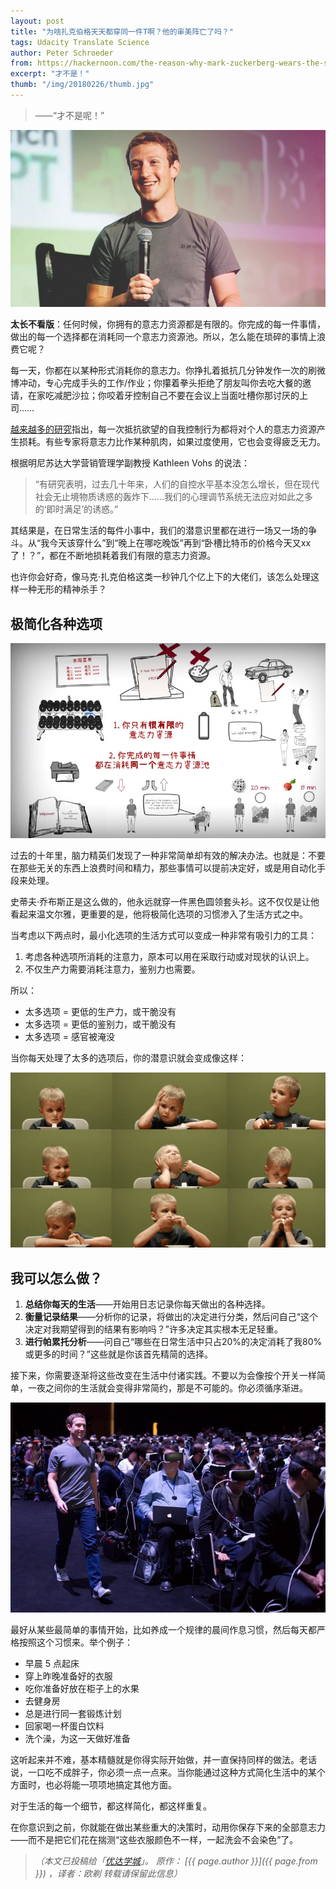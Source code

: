 ```yaml
---
layout: post
title: "为啥扎克伯格天天都穿同一件T啊？他的审美阵亡了吗？"
tags: Udacity Translate Science
author: Peter Schroeder 
from: https://hackernoon.com/the-reason-why-mark-zuckerberg-wears-the-same-shirt-everyday-68e4f907f661
excerpt: "才不是！"
thumb: "/img/20180226/thumb.jpg"
---
```


> ——“才不是呢！”

<img src="/img/20180226/001.jpg">

<span class="hl"><b>太长不看版</b>：任何时候，你拥有的意志力资源都是有限的。你完成的每一件事情，做出的每一个选择都在消耗同一个意志力资源池。所以，怎么能在琐碎的事情上浪费它呢？</span>

每一天，你都在以某种形式消耗你的意志力。你挣扎着抵抗几分钟发作一次的刷微博冲动，专心完成手头的工作/作业；你攥着拳头拒绝了朋友叫你去吃大餐的邀请，在家吃减肥沙拉；你咬着牙控制自己不要在会议上当面吐槽你那讨厌的上司……

[越来越多的研究](http://www.apa.org/helpcenter/willpower.aspx)指出，每一次抵抗欲望的自我控制行为都将对个人的意志力资源产生损耗。有些专家将意志力比作某种肌肉，如果过度使用，它也会变得疲乏无力。

根据明尼苏达大学营销管理学副教授 Kathleen Vohs 的说法：

> “有研究表明，过去几十年来，人们的自控水平基本没怎么增长，但在现代社会无止境物质诱惑的轰炸下……我们的心理调节系统无法应对如此之多的‘即时满足’的诱惑。”

其结果是，在日常生活的每件小事中，我们的潜意识里都在进行一场又一场的争斗。从“我今天该穿什么”到“晚上在哪吃晚饭”再到“卧槽比特币的价格今天又xx了！？”，都在不断地损耗着我们有限的意志力资源。

也许你会好奇，像马克·扎克伯格这类一秒钟几个亿上下的大佬们，该怎么处理这样一种无形的精神杀手？

## 极简化各种选项

<img src="/img/20180226/002.jpg">

过去的十年里，脑力精英们发现了一种非常简单却有效的解决办法。也就是：不要在那些无关的东西上浪费时间和精力，那些事情可以提前决定好，或是用自动化手段来处理。

史蒂夫·乔布斯正是这么做的，他永远就穿一件黑色圆领套头衫。这不仅仅是让他看起来温文尔雅，更重要的是，他将极简化选项的习惯渗入了生活方式之中。

当考虑以下两点时，最小化选项的生活方式可以变成一种非常有吸引力的工具：

1. 考虑各种选项所消耗的注意力，原本可以用在采取行动或对现状的认识上。
2. 不仅生产力需要消耗注意力，鉴别力也需要。

所以：

* 太多选项 = 更低的生产力，或干脆没有
* 太多选项 = 更低的鉴别力，或干脆没有
* 太多选项 = 感官被淹没

当你每天处理了太多的选项后，你的潜意识就会变成像这样：

<img src="/img/20180226/003.jpg">

## 我可以怎么做？

1. **总结你每天的生活**——开始用日志记录你每天做出的各种选择。
2. **衡量记录结果**——分析你的记录，将做出的决定进行分类，然后问自己“这个决定对我期望得到的结果有影响吗？”许多决定其实根本无足轻重。
3. **进行帕累托分析**——问自己“哪些在日常生活中只占20%的决定消耗了我80%或更多的时间？”这些就是你该首先精简的选择。

接下来，你需要逐渐将这些改变在生活中付诸实践。不要以为会像按个开关一样简单，一夜之间你的生活就会变得非常简约，那是不可能的。<span class="hl">你必须循序渐进</span>。

<img src="/img/20180226/004.jpg">

最好从某些最简单的事情开始，比如养成一个规律的晨间作息习惯，然后每天都严格按照这个习惯来。举个例子：

* 早晨 5 点起床
* 穿上昨晚准备好的衣服
* 吃你准备好放在柜子上的水果
* 去健身房
* 总是进行同一套锻炼计划
* 回家喝一杯蛋白饮料
* 洗个澡，为这一天做好准备

这听起来并不难，基本精髓就是你得实际开始做，并一直保持同样的做法。老话说，一口吃不成胖子，你必须一点一点来。当你能通过这种方式简化生活中的某个方面时，也必将能一项项地搞定其他方面。

对于生活的每一个细节，都这样简化，都这样重复。

在你意识到之前，你就能在做出某些重大的决策时，动用你保存下来的全部意志力——而不是把它们花在揣测“这些衣服颜色不一样，一起洗会不会染色”了。

> _（本文已投稿给「[优达学城](https://cn.udacity.com)」。 原作： [{{ page.author }}]({{ page.from }}) ，译者：欧剃 转载请保留此信息）_
